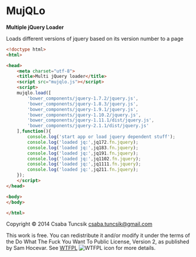 MujQLo
======

**Multiple jQuery Loader**

Loads different versions of jquery based on its version number to a page


```html
<!doctype html>
<html>

<head>
    <meta charset="utf-8">
    <title>Multi jQuery loader</title>
    <script src="mujqlo.js"></script>
    <script>
    mujqlo.load([
        'bower_components/jquery-1.7.2/jquery.js',
        'bower_components/jquery-1.8.3/jquery.js',
        'bower_components/jquery-1.9.1/jquery.js',
        'bower_components/jquery-1.10.2/jquery.js',
        'bower_components/jquery-1.11.1/dist/jquery.js',
        'bower_components/jquery-2.1.1/dist/jquery.js'
    ],function(){
        console.log('start app or load jquery dependent stuff');
        console.log('loaded jq:',jq172.fn.jquery);
        console.log('loaded jq:',jq183.fn.jquery);
        console.log('loaded jq:',jq191.fn.jquery);
        console.log('loaded jq:',jq1102.fn.jquery);
        console.log('loaded jq:',jq1111.fn.jquery);
        console.log('loaded jq:',jq211.fn.jquery);
    });
    </script>
</head>

<body>
</body>

</html>
```

Copyright © 2014 Csaba Tuncsik <csaba.tuncsik@gmail.com>

This work is free. You can redistribute it and/or modify it under the
terms of the Do What The Fuck You Want To Public License, Version 2,
as published by Sam Hocevar. See [WTFPL](http://www.wtfpl.net) ![WTFPL icon](http://i.imgur.com/AsWaQQl.png) for more details.
